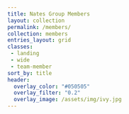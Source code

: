 ```yaml
---
title: Nates Group Members
layout: collection
permalink: /members/
collection: members
entries_layout: grid
classes:
 - landing
 - wide
 - team-member
sort_by: title
header:
  overlay_color: "#050505"
  overlay_filter: "0.2"
  overlay_image: /assets/img/ivy.jpg
---
```


